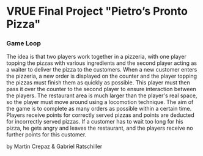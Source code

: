 # VRUE Final Project "Pietro’s Pronto Pizza"

### Game Loop
The idea is that two players work together in a pizzeria, with one player topping the pizzas with various ingredients and the second player acting as a waiter to deliver the pizza to the customers. When a new customer enters the pizzeria, a new order is displayed on the counter and the player topping the pizzas must finish them as quickly as possible. This player must then pass it over the counter to the second player to ensure interaction between the players. The restaurant area is much larger than the player's real space, so the player must move around using a locomotion technique. The aim of the game is to complete as many orders as possible within a certain time. Players receive points for correctly served pizzas and points are deducted for incorrectly served pizzas. If a customer has to wait too long for his pizza, he gets angry and leaves the restaurant, and the players receive no further points for this customer.

by Martin Crepaz & Gabriel Ratschiller
